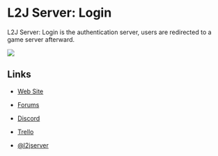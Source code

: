 L2J Server: Login
===

L2J Server: Login is the authentication server, users are redirected to a game server afterward.

![](./src/main/resources/l2j-server-login-logo_256x256.png)


Links
---

- [Web Site](http://www.l2jserver.com)

- [Forums](http://www.l2jserver.com/forum/)

- [Discord](https://discord.gg/AzHh7e2Sej)

- [Trello](https://trello.com/b/qjLoH966)

- [@l2jserver](https://twitter.com/l2jserver)